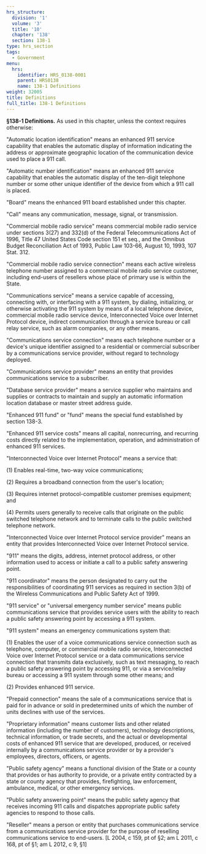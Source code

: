 ```yaml
---
hrs_structure:
  division: '1'
  volume: '3'
  title: '10'
  chapter: '138'
  section: 138-1
type: hrs_section
tags:
  - Government
menu:
  hrs:
    identifier: HRS_0138-0001
    parent: HRS0138
    name: 138-1 Definitions
weight: 32005
title: Definitions
full_title: 138-1 Definitions
---
```

**§138-1 Definitions.** As used in this chapter, unless the context requires otherwise:

"Automatic location identification" means an enhanced 911 service capability that enables the automatic display of information indicating the address or approximate geographic location of the communication device used to place a 911 call.

"Automatic number identification" means an enhanced 911 service capability that enables the automatic display of the ten-digit telephone number or some other unique identifier of the device from which a 911 call is placed.

"Board" means the enhanced 911 board established under this chapter.

"Call" means any communication, message, signal, or transmission.

"Commercial mobile radio service" means commercial mobile radio service under sections 3(27) and 332(d) of the Federal Telecommunications Act of 1996, Title 47 United States Code section 151 et seq., and the Omnibus Budget Reconciliation Act of 1993, Public Law 103-66, August 10, 1993, 107 Stat. 312.

"Commercial mobile radio service connection" means each active wireless telephone number assigned to a commercial mobile radio service customer, including end-users of resellers whose place of primary use is within the State.

"Communications service" means a service capable of accessing, connecting with, or interfacing with a 911 system, by dialing, initializing, or otherwise activating the 911 system by means of a local telephone device, commercial mobile radio service device, Interconnected Voice over Internet Protocol device, indirect communication through a service bureau or call relay service, such as alarm companies, or any other means.

"Communications service connection" means each telephone number or a device's unique identifier assigned to a residential or commercial subscriber by a communications service provider, without regard to technology deployed.

"Communications service provider" means an entity that provides communications service to a subscriber.

"Database service provider" means a service supplier who maintains and supplies or contracts to maintain and supply an automatic information location database or master street address guide.

"Enhanced 911 fund" or "fund" means the special fund established by section 138-3.

"Enhanced 911 service costs" means all capital, nonrecurring, and recurring costs directly related to the implementation, operation, and administration of enhanced 911 services.

"Interconnected Voice over Internet Protocol" means a service that:

(1) Enables real-time, two-way voice communications;

(2) Requires a broadband connection from the user's location;

(3) Requires internet protocol-compatible customer premises equipment; and

(4) Permits users generally to receive calls that originate on the public switched telephone network and to terminate calls to the public switched telephone network.

"Interconnected Voice over Internet Protocol service provider" means an entity that provides Interconnected Voice over Internet Protocol service.

"911" means the digits, address, internet protocol address, or other information used to access or initiate a call to a public safety answering point.

"911 coordinator" means the person designated to carry out the responsibilities of coordinating 911 services as required in section 3(b) of the Wireless Communications and Public Safety Act of 1999.

"911 service" or "universal emergency number service" means public communications service that provides service users with the ability to reach a public safety answering point by accessing a 911 system.

"911 system" means an emergency communications system that:

(1) Enables the user of a voice communications service connection such as telephone, computer, or commercial mobile radio service, Interconnected Voice over Internet Protocol service or a data communications service connection that transmits data exclusively, such as text messaging, to reach a public safety answering point by accessing 911, or via a service/relay bureau or accessing a 911 system through some other means; and

(2) Provides enhanced 911 service.

"Prepaid connection" means the sale of a communications service that is paid for in advance or sold in predetermined units of which the number of units declines with use of the services.

"Proprietary information" means customer lists and other related information (including the number of customers), technology descriptions, technical information, or trade secrets, and the actual or developmental costs of enhanced 911 service that are developed, produced, or received internally by a communications service provider or by a provider's employees, directors, officers, or agents.

"Public safety agency" means a functional division of the State or a county that provides or has authority to provide, or a private entity contracted by a state or county agency that provides, firefighting, law enforcement, ambulance, medical, or other emergency services.

"Public safety answering point" means the public safety agency that receives incoming 911 calls and dispatches appropriate public safety agencies to respond to those calls.

"Reseller" means a person or entity that purchases communications service from a communications service provider for the purpose of reselling communications service to end-users. [L 2004, c 159, pt of §2; am L 2011, c 168, pt of §1; am L 2012, c 9, §1]